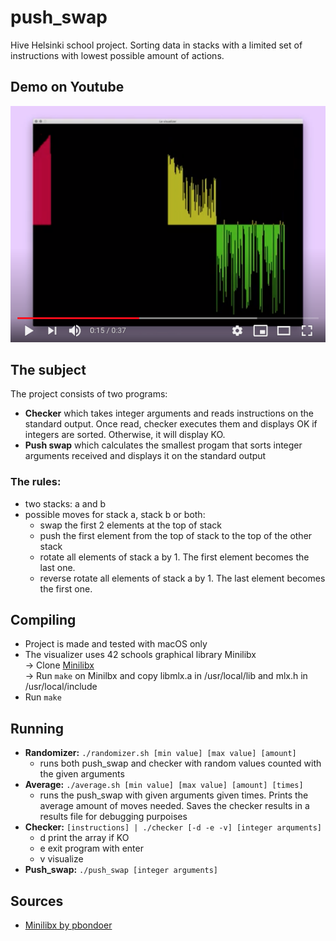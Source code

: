 # push_swap

Hive Helsinki school project. Sorting data in stacks with a limited set of instructions with lowest possible amount of actions.

## Demo on Youtube

[![Demo video on youtube](imgs/push_swap_demo_preview.png)](https://youtu.be/S3Dhw1GK3Og)

## The subject

The project consists of two programs:
- **Checker** which takes integer arguments and reads instructions on the standard output. Once read, checker executes them and displays OK if integers are sorted. Otherwise, it will display KO.
- **Push swap** which calculates the smallest progam that sorts integer arguments received and displays it on the standard output 

### The rules:
- two stacks: a and b
- possible moves for stack a, stack b or both:
  - swap the first 2 elements at the top of stack
  - push the first element from the top of stack to the top of the other stack
  - rotate all elements of stack a by 1. The first element becomes the last one.
  - reverse rotate all elements of stack a by 1. The last element becomes the first one.

## Compiling

- Project is made and tested with macOS only
- The visualizer uses 42 schools graphical library Minilibx<br/>
    -> Clone [Minilibx](https://github.com/pbondoer/MinilibX)<br/>
    -> Run `make` on Minilbx and copy libmlx.a in /usr/local/lib and mlx.h in /usr/local/include
- Run `make`

## Running

- **Randomizer:** `./randomizer.sh [min value] [max value] [amount]`
  - runs both push_swap and checker with random values counted with the given arguments
- **Average:** `./average.sh [min value] [max value] [amount] [times]`
  - runs the push_swap with given arguments given times. Prints the average amount of moves needed. Saves the checker results in a results file for debugging purpoises
- **Checker:** `[instructions] | ./checker [-d -e -v] [integer arquments]`
  - d print the array if KO
  - e exit program with enter
  - v visualize
- **Push_swap:** `./push_swap [integer arguments]`

## Sources
- [Minilibx by pbondoer](https://github.com/pbondoer/MinilibX)
